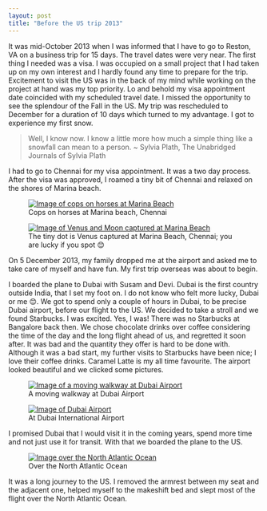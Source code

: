 ```yaml
---
layout: post
title: "Before the US trip 2013"
---
```


It was mid-October 2013 when I was informed that I have to go to Reston,
VA on a business trip for 15 days. The travel dates were very near. The
first thing I needed was a visa. I was occupied on a small project that
I had taken up on my own interest and I hardly found any time to prepare
for the trip. Excitement to visit the US was in the back of my mind
while working on the project at hand was my top priority. Lo and behold
my visa appointment date coincided with my scheduled travel date. I
missed the opportunity to see the splendour of the Fall in the US. My
trip was rescheduled to December for a duration of 10 days which turned
to my advantage. I got to experience my first snow.

> Well, I know now. I know a little more how much a simple thing like a
> snowfall can mean to a person. ~ Sylvia Plath, The Unabridged Journals
> of Sylvia Plath

I had to go to Chennai for my visa appointment. It was a two day
process. After the visa was approved, I roamed a tiny bit of Chennai and
relaxed on the shores of Marina beach.

<figure>
    <a href="{{site.url}}/img/before-the-us-trip-2013/cops-on-horses.jpg"
       target="_blank"><img
            class="largeimage"
            src="{{site.url}}/img/before-the-us-trip-2013/cops-on-horses-small.jpg"
            alt="Image of cops on horses at Marina Beach"></a>
    <figcaption>Cops on horses at Marina beach, Chennai</figcaption>
</figure>

<figure>
    <a href="{{site.url}}/img/before-the-us-trip-2013/venus-and-moon.jpg"
       target="_blank"><img
            class="largeimage"
            src="{{site.url}}/img/before-the-us-trip-2013/venus-and-moon-small.jpg"
            alt="Image of Venus and Moon captured at Marina Beach"></a>
    <figcaption>The tiny dot is Venus captured at Marina Beach, Chennai;
    you are lucky if you spot&nbsp;&#x1f60a;</figcaption>
</figure>

On 5 December 2013, my family dropped me at the airport and asked me to
take care of myself and have fun. My first trip overseas was about to
begin.

I boarded the plane to Dubai with Susam and Devi. Dubai is the first
country outside India, that I set my foot on. I do not know who felt
more lucky, Dubai or me &#x1f60a;. We got to spend only a couple of
hours in Dubai, to be precise Dubai airport, before our flight to the
US.  We decided to take a stroll and we found Starbucks. I was excited.
Yes, I was! There was no Starbucks at Bangalore back then. We chose
chocolate drinks over coffee considering the time of the day and the
long flight ahead of us, and regretted it soon after. It was bad and the
quantity they offer is hard to be done with. Although it was a bad
start, my further visits to Starbucks have been nice; I love their
coffee drinks. Caramel Latte is my all time favourite. The airport
looked beautiful and we clicked some pictures.

<figure>
     <a href="{{site.url}}/img/before-the-us-trip-2013/moving-walkway.jpg"
        target="_blank"><img
            class="largeimage"
            src="{{site.url}}/img/before-the-us-trip-2013/moving-walkway-small.jpg"
            alt="Image of a moving walkway at Dubai Airport"></a>
    <figcaption>A moving walkway at Dubai Airport</figcaption>
</figure>

<figure>
    <a href="{{site.url}}/img/before-the-us-trip-2013/dubai-airport.jpg"
       target="_blank"><img
            class="largeimage"
            src="{{site.url}}/img/before-the-us-trip-2013/dubai-airport-small.jpg"
            alt="Image of Dubai Airport"></a>
    <figcaption>At Dubai International Airport</figcaption>
</figure>

I promised Dubai that I would visit it in the coming years, spend more
time and not just use it for transit. With that we boarded the plane to
the US.

<figure>
    <a href="{{site.url}}/img/before-the-us-trip-2013/over-the-north-atlantic-ocean.jpg"
       target="_blank"><img
            class="largeimage"
            src="{{site.url}}/img/before-the-us-trip-2013/over-the-north-atlantic-ocean-small.jpg"
            alt="Image over the North Atlantic Ocean"></a>
    <figcaption>Over the North Atlantic Ocean</figcaption>
</figure>

It was a long journey to the US. I removed the armrest between my seat
and the adjacent one, helped myself to the makeshift bed and slept most
of the flight over the North Atlantic Ocean.
